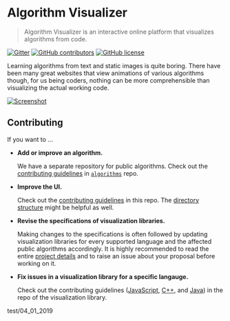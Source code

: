 # Algorithm Visualizer

> Algorithm Visualizer is an interactive online platform that visualizes algorithms from code.

[![Gitter](https://img.shields.io/gitter/room/nwjs/nw.js.svg?style=flat-square)](https://gitter.im/algorithm-visualizer)
[![GitHub contributors](https://img.shields.io/github/contributors/algorithm-visualizer/algorithm-visualizer.svg?style=flat-square)](https://github.com/algorithm-visualizer/algorithm-visualizer/graphs/contributors)
[![GitHub license](https://img.shields.io/github/license/algorithm-visualizer/algorithm-visualizer.svg?style=flat-square)](https://github.com/algorithm-visualizer/algorithm-visualizer/blob/master/LICENSE)

Learning algorithms from text and static images is quite boring. There have been many great websites that view animations of various algorithms though, for us being coders, nothing can be more comprehensible than visualizing the actual working code.

[![Screenshot](https://raw.githubusercontent.com/algorithm-visualizer/algorithm-visualizer/master/branding/screenshot.png)](https://algorithm-visualizer.org/)

## Contributing

If you want to ...

- **Add or improve an algorithm.**

  We have a separate repository for public algorithms. Check out the [contributing guidelines](https://github.com/algorithm-visualizer/algorithms/blob/master/CONTRIBUTING.md) in [`algorithms`](https://github.com/algorithm-visualizer/algorithms) repo.

- **Improve the UI.**

  Check out the [contributing guidelines](https://github.com/algorithm-visualizer/algorithm-visualizer/blob/master/CONTRIBUTING.md) in this repo. The [directory structure](https://github.com/algorithm-visualizer/algorithm-visualizer/blob/master/PROJECT_DETAILS.md#algorithm-visualizer) might be helpful as well.

- **Revise the specifications of visualization libraries.**
  
  Making changes to the specifications is often followed by updating visualization libraries for every supported language and the affected public algorithms accordingly. It is highly recommended to read the entire [project details](https://github.com/algorithm-visualizer/algorithm-visualizer/blob/master/PROJECT_DETAILS.md) and to raise an issue about your proposal before working on it.

- **Fix issues in a visualization library for a specific langauge.**

  Check out the contributing guidelines ([JavaScript](https://github.com/algorithm-visualizer/tracers.js/blob/master/CONTRIBUTING.md), [C++](https://github.com/algorithm-visualizer/tracers.cpp/blob/master/CONTRIBUTING.md), and [Java](https://github.com/algorithm-visualizer/tracers.java/blob/master/CONTRIBUTING.md)) in the repo of the visualization library.


test/04_01_2019